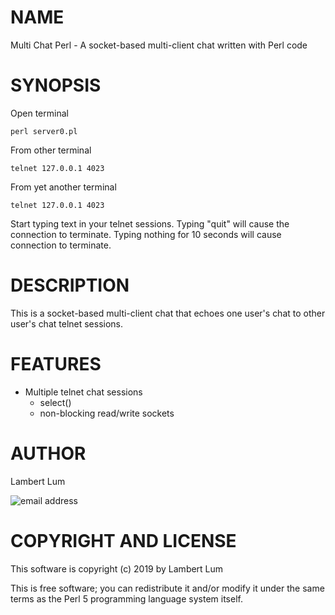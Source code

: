 # NAME

Multi Chat Perl - A socket-based multi-client chat written with Perl code

# SYNOPSIS

Open terminal

    perl server0.pl

From other terminal

    telnet 127.0.0.1 4023

From yet another terminal

    telnet 127.0.0.1 4023

Start typing text in your telnet sessions. Typing "quit" will cause the connection to terminate. Typing nothing for 10 seconds will cause connection to terminate.

# DESCRIPTION

This is a socket-based multi-client chat that echoes one user's chat to other user's chat telnet sessions.

# FEATURES

* Multiple telnet chat sessions
    * select()
    * non-blocking read/write sockets

# AUTHOR

Lambert Lum

![email address](http://sjsutech.com/small_email.png)

# COPYRIGHT AND LICENSE

This software is copyright (c) 2019 by Lambert Lum

This is free software; you can redistribute it and/or modify it under the same terms as the Perl 5 programming language system itself.
